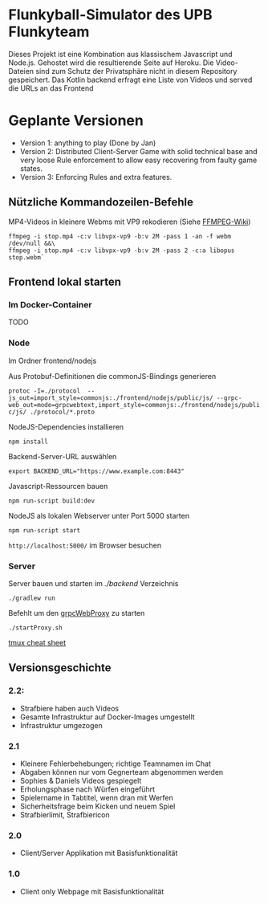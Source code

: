 # Flunkyball-Simulator des UPB Flunkyteam

Dieses Projekt ist eine Kombination aus klassischem Javascript und Node.js.
Gehostet wird die resultierende Seite auf Heroku.
Die Video-Dateien sind zum Schutz der Privatsphäre nicht in diesem Repository gespeichert.
Das Kotlin backend erfragt eine Liste von Videos und served die URLs an das Frontend

# Geplante Versionen

- Version 1: anything to play (Done by Jan)
- Version 2: Distributed Client-Server Game with solid technical base and very loose Rule enforcement to allow easy recovering from faulty game states.
- Version 3: Enforcing Rules and extra features.

## Nützliche Kommandozeilen-Befehle
MP4-Videos in kleinere Webms mit VP9 rekodieren (Siehe [FFMPEG-Wiki](https://trac.ffmpeg.org/wiki/Encode/VP9#twopass))

```
ffmpeg -i stop.mp4 -c:v libvpx-vp9 -b:v 2M -pass 1 -an -f webm /dev/null &&\
ffmpeg -i stop.mp4 -c:v libvpx-vp9 -b:v 2M -pass 2 -c:a libopus stop.webm`
```

## Frontend lokal starten

### Im Docker-Container

TODO

### Node

Im Ordner frontend/nodejs

Aus Protobuf-Definitionen die commonJS-Bindings generieren

`protoc -I=./protocol  --js_out=import_style=commonjs:./frontend/nodejs/public/js/ --grpc-web_out=mode=grpcwebtext,import_style=commonjs:./frontend/nodejs/public/js/ ./protocol/*.proto`

NodeJS-Dependencies installieren

`npm install`

Backend-Server-URL auswählen

`export BACKEND_URL="https://www.example.com:8443"`

Javascript-Ressourcen bauen

`npm run-script build:dev`

NodeJS als lokalen Webserver unter Port 5000 starten

`npm run-script start`

`http://localhost:5000/` im Browser besuchen

### Server

Server bauen und starten im *./backend* Verzeichnis

`./gradlew run`

Befehlt um den [grpcWebProxy](https://github.com/improbable-eng/grpc-web/tree/master/go/grpcwebproxy) zu starten

`./startProxy.sh`

[tmux cheat sheet](https://tmuxcheatsheet.com)

## Versionsgeschichte

### 2.2:
- Strafbiere haben auch Videos
- Gesamte Infrastruktur auf Docker-Images umgestellt
- Infrastruktur umgezogen
    
### 2.1

- Kleinere Fehlerbehebungen; richtige Teamnamen im Chat
- Abgaben können nur vom Gegnerteam abgenommen werden
- Sophies & Daniels Videos gespiegelt
- Erholungsphase nach Würfen eingeführt
- Spielername in Tabtitel, wenn dran mit Werfen
- Sicherheitsfrage beim Kicken und neuem Spiel
- Strafbierlimit, Strafbiericon

### 2.0

- Client/Server Applikation mit Basisfunktionalität

### 1.0

- Client only Webpage mit Basisfunktionalität
